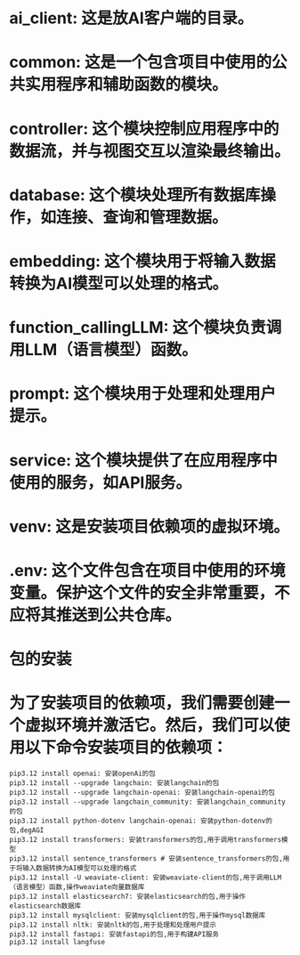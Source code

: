 # ai_client: 这是放AI客户端的目录。

# common: 这是一个包含项目中使用的公共实用程序和辅助函数的模块。

# controller: 这个模块控制应用程序中的数据流，并与视图交互以渲染最终输出。

# database: 这个模块处理所有数据库操作，如连接、查询和管理数据。

# embedding: 这个模块用于将输入数据转换为AI模型可以处理的格式。

# function_callingLLM: 这个模块负责调用LLM（语言模型）函数。

# prompt: 这个模块用于处理和处理用户提示。

# service: 这个模块提供了在应用程序中使用的服务，如API服务。

# venv: 这是安装项目依赖项的虚拟环境。

# .env: 这个文件包含在项目中使用的环境变量。保护这个文件的安全非常重要，不应将其推送到公共仓库。

# 包的安装

# 为了安装项目的依赖项，我们需要创建一个虚拟环境并激活它。然后，我们可以使用以下命令安装项目的依赖项：

    pip3.12 install openai: 安装openAi的包
    pip3.12 install --upgrade langchain: 安装langchain的包
    pip3.12 install --upgrade langchain-openai: 安装langchain-openai的包
    pip3.12 install --upgrade langchain_community: 安装langchain_community的包
    pip3.12 install python-dotenv langchain-openai: 安装python-dotenv的包,degAGI
    pip3.12 install transformers: 安装transformers的包,用于调用transformers模型
    pip3.12 install sentence_transformers # 安装sentence_transformers的包,用于将输入数据转换为AI模型可以处理的格式
    pip3.12 install -U weaviate-client: 安装weaviate-client的包,用于调用LLM（语言模型）函数,操作weaviate向量数据库
    pip3.12 install elasticsearch7: 安装elasticsearch的包,用于操作elasticsearch数据库
    pip3.12 install mysqlclient: 安装mysqlclient的包,用于操作mysql数据库
    pip3.12 install nltk: 安装nltk的包,用于处理和处理用户提示
    pip3.12 install fastapi: 安装fastapi的包,用于构建API服务
    pip3.12 install langfuse
